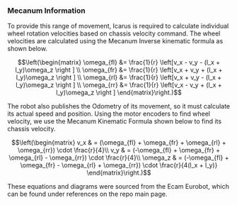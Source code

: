 ### Mecanum Information
To provide this range of movement, Icarus is required to calculate individual wheel rotation velocities based on chassis velocity command.  The wheel velocities are calculated using the Mecanum Inverse kinematic formula as shown below.

$$\left(\begin{matrix}
\omega_{fl} &= \frac{1}{r} \left[v_x - v_y - (l_x + l_y)\omega_z \right ] \\ 
\omega_{fr} &= \frac{1}{r} \left[v_x + v_y + (l_x + l_y)\omega_z \right ] \\ 
\omega_{rl} &= \frac{1}{r} \left[v_x + v_y - (l_x + l_y)\omega_z \right ] \\ 
\omega_{rr} &= \frac{1}{r} \left[v_x - v_y + (l_x + l_y)\omega_z \right ] 
\end{matrix}\right.)$$

The robot also publishes the Odometry of its movement, so it must calculate its actual speed and position.  Using the motor encoders to find wheel velocity, we use the Mecanum Kinematic Formula shown below to find its chassis velocity.

$$\left(\begin{matrix}
v_x & = (\omega_{fl} + \omega_{fr} + \omega_{rl} + \omega_{rr}) \cdot \frac{r}{4}\\ 
v_y & = (-\omega_{fl} + \omega_{fr} + \omega_{rl} - \omega_{rr}) \cdot \frac{r}{4}\\ 
\omega_z & = (-\omega_{fl} + \omega_{fr} - \omega_{rl} + \omega_{rr}) \cdot \frac{r}{4(l_x + l_y)}
\end{matrix}\right.)$$

These equations and diagrams were sourced from the Ecam Eurobot, which can be found under references on the repo main page.
